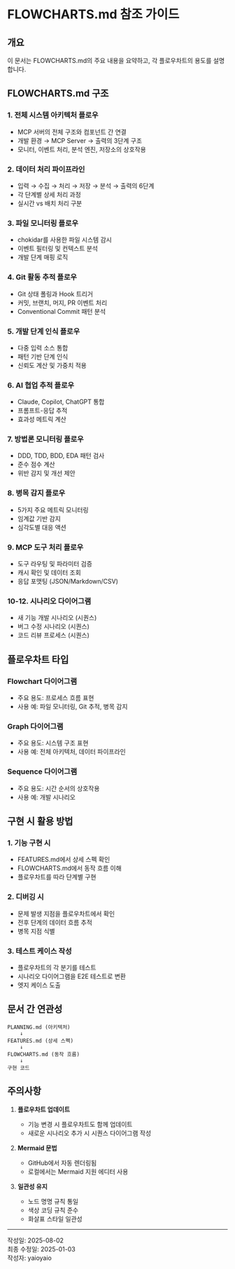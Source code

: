 # FLOWCHARTS.md 참조 가이드

## 개요
이 문서는 FLOWCHARTS.md의 주요 내용을 요약하고, 각 플로우차트의 용도를 설명합니다.

## FLOWCHARTS.md 구조

### 1. 전체 시스템 아키텍처 플로우
- MCP 서버의 전체 구조와 컴포넌트 간 연결
- 개발 환경 → MCP Server → 출력의 3단계 구조
- 모니터, 이벤트 처리, 분석 엔진, 저장소의 상호작용

### 2. 데이터 처리 파이프라인
- 입력 → 수집 → 처리 → 저장 → 분석 → 출력의 6단계
- 각 단계별 상세 처리 과정
- 실시간 vs 배치 처리 구분

### 3. 파일 모니터링 플로우
- chokidar를 사용한 파일 시스템 감시
- 이벤트 필터링 및 컨텍스트 분석
- 개발 단계 매핑 로직

### 4. Git 활동 추적 플로우
- Git 상태 폴링과 Hook 트리거
- 커밋, 브랜치, 머지, PR 이벤트 처리
- Conventional Commit 패턴 분석

### 5. 개발 단계 인식 플로우
- 다중 입력 소스 통합
- 패턴 기반 단계 인식
- 신뢰도 계산 및 가중치 적용

### 6. AI 협업 추적 플로우
- Claude, Copilot, ChatGPT 통합
- 프롬프트-응답 추적
- 효과성 메트릭 계산

### 7. 방법론 모니터링 플로우
- DDD, TDD, BDD, EDA 패턴 검사
- 준수 점수 계산
- 위반 감지 및 개선 제안

### 8. 병목 감지 플로우
- 5가지 주요 메트릭 모니터링
- 임계값 기반 감지
- 심각도별 대응 액션

### 9. MCP 도구 처리 플로우
- 도구 라우팅 및 파라미터 검증
- 캐시 확인 및 데이터 조회
- 응답 포맷팅 (JSON/Markdown/CSV)

### 10-12. 시나리오 다이어그램
- 새 기능 개발 시나리오 (시퀀스)
- 버그 수정 시나리오 (시퀀스)
- 코드 리뷰 프로세스 (시퀀스)

## 플로우차트 타입

### Flowchart 다이어그램
- 주요 용도: 프로세스 흐름 표현
- 사용 예: 파일 모니터링, Git 추적, 병목 감지

### Graph 다이어그램
- 주요 용도: 시스템 구조 표현
- 사용 예: 전체 아키텍처, 데이터 파이프라인

### Sequence 다이어그램
- 주요 용도: 시간 순서의 상호작용
- 사용 예: 개발 시나리오

## 구현 시 활용 방법

### 1. 기능 구현 시
- FEATURES.md에서 상세 스펙 확인
- FLOWCHARTS.md에서 동작 흐름 이해
- 플로우차트를 따라 단계별 구현

### 2. 디버깅 시
- 문제 발생 지점을 플로우차트에서 확인
- 전후 단계의 데이터 흐름 추적
- 병목 지점 식별

### 3. 테스트 케이스 작성
- 플로우차트의 각 분기를 테스트
- 시나리오 다이어그램을 E2E 테스트로 변환
- 엣지 케이스 도출

## 문서 간 연관성

```
PLANNING.md (아키텍처) 
    ↓
FEATURES.md (상세 스펙)
    ↓
FLOWCHARTS.md (동작 흐름)
    ↓
구현 코드
```

## 주의사항

1. **플로우차트 업데이트**
   - 기능 변경 시 플로우차트도 함께 업데이트
   - 새로운 시나리오 추가 시 시퀀스 다이어그램 작성

2. **Mermaid 문법**
   - GitHub에서 자동 렌더링됨
   - 로컬에서는 Mermaid 지원 에디터 사용

3. **일관성 유지**
   - 노드 명명 규칙 통일
   - 색상 코딩 규칙 준수
   - 화살표 스타일 일관성

---

작성일: 2025-08-02  
최종 수정일: 2025-01-03  
작성자: yaioyaio